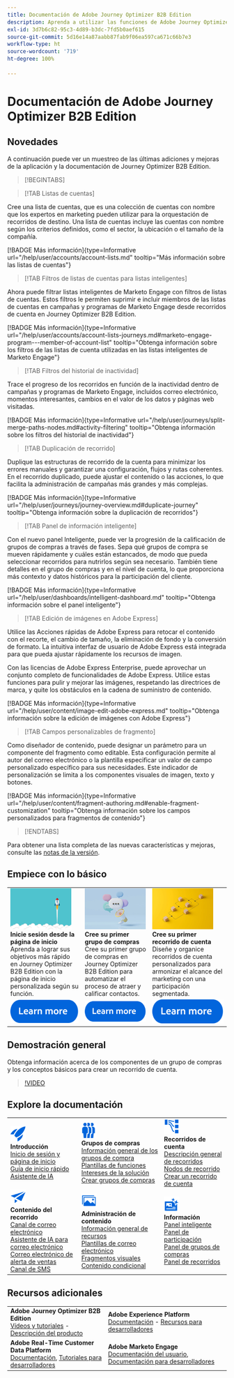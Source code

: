 ```yaml
---
title: Documentación de Adobe Journey Optimizer B2B Edition
description: Aprenda a utilizar las funciones de Adobe Journey Optimizer B2B Edition para organizar recorridos de cuenta y de grupo de compras mediante IA generativa integrada y una automatización líder del sector.
exl-id: 3d7b6c82-95c3-4d89-b3dc-7fd5b0aef615
source-git-commit: 5d16e14a87aabb87fab9f06ea597ca671c66b7e3
workflow-type: ht
source-wordcount: '719'
ht-degree: 100%

---
```


# Documentación de Adobe Journey Optimizer B2B Edition

## Novedades

A continuación puede ver un muestreo de las últimas adiciones y mejoras de la aplicación y la documentación de Journey Optimizer B2B Edition.

>[!BEGINTABS]

>[!TAB Listas de cuentas]

Cree una lista de cuentas, que es una colección de cuentas con nombre que los expertos en marketing pueden utilizar para la orquestación de recorridos de destino. Una lista de cuentas incluye las cuentas con nombre según los criterios definidos, como el sector, la ubicación o el tamaño de la compañía.

[!BADGE Más información]{type=Informative url="/help/user/accounts/account-lists.md" tooltip="Más información sobre las listas de cuentas"}

>[!TAB Filtros de listas de cuentas para listas inteligentes]

Ahora puede filtrar listas inteligentes de Marketo Engage con filtros de listas de cuentas. Estos filtros le permiten suprimir e incluir miembros de las listas de cuentas en campañas y programas de Marketo Engage desde recorridos de cuenta en Journey Optimizer B2B Edition.

[!BADGE Más información]{type=Informative url="/help/user/accounts/account-lists-journeys.md#marketo-engage-program---member-of-account-list" tooltip="Obtenga información sobre los filtros de las listas de cuenta utilizadas en las listas inteligentes de Marketo Engage"}

>[!TAB Filtros del historial de inactividad]

Trace el progreso de los recorridos en función de la inactividad dentro de campañas y programas de Marketo Engage, incluidos correo electrónico, momentos interesantes, cambios en el valor de los datos y páginas web visitadas.

[!BADGE Más información]{type=Informative url="/help/user/journeys/split-merge-paths-nodes.md#activity-filtering" tooltip="Obtenga información sobre los filtros del historial de inactividad"}

>[!TAB Duplicación de recorrido]

Duplique las estructuras de recorrido de la cuenta para minimizar los errores manuales y garantizar una configuración, flujos y rutas coherentes. En el recorrido duplicado, puede ajustar el contenido o las acciones, lo que facilita la administración de campañas más grandes y más complejas.

[!BADGE Más información]{type=Informative url="/help/user/journeys/journey-overview.md#duplicate-journey" tooltip="Obtenga información sobre la duplicación de recorridos"}

>[!TAB Panel de información inteligente]

Con el nuevo panel Inteligente, puede ver la progresión de la calificación de grupos de compras a través de fases. Sepa qué grupos de compra se mueven rápidamente y cuáles están estancados, de modo que pueda seleccionar recorridos para nutrirlos según sea necesario. También tiene detalles en el grupo de compras y en el nivel de cuenta, lo que proporciona más contexto y datos históricos para la participación del cliente.

[!BADGE Más información]{type=Informative url="/help/user/dashboards/intelligent-dashboard.md" tooltip="Obtenga información sobre el panel inteligente"}

>[!TAB Edición de imágenes en Adobe Express]

Utilice las Acciones rápidas de Adobe Express para retocar el contenido con el recorte, el cambio de tamaño, la eliminación de fondo y la conversión de formato. La intuitiva interfaz de usuario de Adobe Express está integrada para que pueda ajustar rápidamente los recursos de imagen.

Con las licencias de Adobe Express Enterprise, puede aprovechar un conjunto completo de funcionalidades de Adobe Express. Utilice estas funciones para pulir y mejorar las imágenes, respetando las directrices de marca, y quite los obstáculos en la cadena de suministro de contenido.

[!BADGE Más información]{type=Informative url="/help/user/content/image-edit-adobe-express.md" tooltip="Obtenga información sobre la edición de imágenes con Adobe Express"}

>[!TAB Campos personalizables de fragmento]

Como diseñador de contenido, puede designar un parámetro para un componente del fragmento como editable. Esta configuración permite al autor del correo electrónico o la plantilla especificar un valor de campo personalizado específico para sus necesidades. Este indicador de personalización se limita a los componentes visuales de imagen, texto y botones.

[!BADGE Más información]{type=Informative url="/help/user/content/fragment-authoring.md#enable-fragment-customization" tooltip="Obtenga información sobre los campos personalizados para fragmentos de contenido"}

>[!ENDTABS]

Para obtener una lista completa de las nuevas características y mejoras, consulte las [notas de la versión](../user/release-notes/release-notes.md). <!-- Stay up-to-date with the latest changes in our documentation by visiting the [documentation updates page](using/rn/documentation-updates.md).-->

## Empiece con lo básico

<table style="table-layout:fixed">
  <tr style="border: 0;">
    <td>
    <a href="home-page.md"><img width="140px" src="./assets/launch.png" alt="Lanzamiento de los usos del producto"></a>
    <div><strong>Inicie sesión desde la página de inicio</strong><br/>Aprenda a lograr sus objetivos más rápido en Journey Optimizer B2B Edition con la página de inicio personalizada según su función.</div>
    </td>
      <td>
    <a href="buying-groups/buying-groups-overview.md"><img width="140px" src="./assets/communication.png" alt="Grupos de compras"></a>
    <div><strong>Cree su primer grupo de compras</strong><br/>Cree su primer grupo de compras en Journey Optimizer B2B Edition para automatizar el proceso de atraer y calificar contactos.</div>
    </td>
    <td>
    <a href="journeys/journey-overview.md"><img width="140px" src="./assets/flow.png" alt="Recorridos de la cuenta"></a>
    <div><strong>Cree su primer recorrido de cuenta</strong><br/>Diseñe y organice recorridos de cuenta personalizados para armonizar el alcance del marketing con una participación segmentada. 
    </div>
    </td>
  </tr>
  <tr style="border: 0;">
    <td align="center"><a href="home-page.md"><img src="../assets/learn-more.svg" alt="Más información"></a></td>
    <td align="center"><a href="buying-groups/buying-groups-overview.md"><img src="../assets/learn-more.svg" alt="Más información"></a></td>
    <td align="center"><a href="journeys/journey-overview.md"><img src="../assets/learn-more.svg" alt="Más información"></a></td>
    </tr>
</table>

## Demostración general

Obtenga información acerca de los componentes de un grupo de compras y los conceptos básicos para crear un recorrido de cuenta.

>[!VIDEO](https://video.tv.adobe.com/v/3432054?quality=12)

## Explore la documentación

<table style="table-layout:auto">
  <tr style="border: 0;">
    <td>
      <img src="../assets/do-not-localize/icon-quick-start.svg" width="35px" alt="Introducción"><br/>
      <strong>Introducción</strong><br/><a href="home-page.md">Inicio de sesión y página de inicio</a><br/><a href="./start/get-started.md">Guía de inicio rápido</a> <br/><a href="./ai-assistant/ai-assistant-overview.md">Asistente de IA</a>
    </td>
    <!--
    <td>
      <img src="../assets/do-not-localize/icon-configure.svg" width="35px"><br/>
      <strong>Configuration<br/>administration</strong><br/><a href="using/configuration/channel-surfaces.md">Channel surfaces</a> - <a href="using/configuration/about-data-sources-events-actions.md">Configure journeys</a>  - <a href="using/administration/permissions-overview.md">Access control</a> - <a href="using/administration/sandboxes.md">Sandboxes management</a>
    </td> -->
    <td>
      <img src="../assets/do-not-localize/icon_audience.svg" width="35px" alt="Grupos de compras"><br/>
      <strong>Grupos de compras</strong><br/><a href="./buying-groups/buying-groups-overview.md">Información general de los grupos de compra</a><br/><a href="./buying-groups/buying-groups-role-templates.md">Plantillas de funciones</a><br/><a href="./buying-groups/solution-interests.md">Intereses de la solución</a><br/><a href="./buying-groups/buying-groups-create.md">Crear grupos de compras</a>
    </td>
    <td>
      <img src="../assets/do-not-localize/icon-paths.svg" width="35px" alt="Recorridos de la cuenta"><br/>
      <strong>Recorridos de cuenta</strong><br/><a href="./journeys/journey-overview.md">Descripción general de recorridos</a><br/><a href="./journeys/journey-nodes.md">Nodos de recorrido</a><br/><a href="./journeys/journey-overview.md#create-an-account-journey">Crear un recorrido de cuenta</a>
    </td>
  </tr>
  <tr style="border: 0;">
    <td>
      <img src="../assets/do-not-localize/icon-campaign.svg" width="35px" alt="Contenido del recorrido"><br/>
      <strong>Contenido del recorrido</strong><br/><a href="./content/add-email.md">Canal de correo electrónico</a><br/><a href="./content/ai-assistant-emails.md">Asistente de IA para correo electrónico</a><br/><a href="./content/sales-alert-email.md">Correo electrónico de alerta de ventas</a><br/><a href="./content/sms-authoring.md">Canal de SMS</a>
    </td>
        <td>
      <img src="../assets/do-not-localize/icon_assets.svg" width="35px" alt="Administración de contenido"><br/>
      <strong>Administración de contenido</strong><br/><a href="./content/assets-overview.md">Información general de recursos</a><br/><a href="./content/email-templates.md">Plantillas de correo electrónico</a><br/><a href="./content/fragments.md">Fragmentos visuales</a><br/><a href="./content/conditional-content.md">Contenido condicional</a>
    </td>
    <td>
      <img src="../assets/do-not-localize/icon-offer.svg" width="35px" alt="Información y paneles"><br/>
      <strong>Información</strong><br/><a href="./dashboards/intelligent-dashboard.md">Panel inteligente</a><br/><a href="./dashboards/engagement-dashboard.md">Panel de participación</a><br/><a href="./dashboards/buying-groups-dashboard.md">Panel de grupos de compras</a><br/><a href="./dashboards/journeys-dashboard.md">Panel de recorridos</a>
    </td>

</tr>
</table>

## Recursos adicionales

<table style="table-layout:fixed"><tr style="border: 0;">
<tr><td><strong>Adobe Journey Optimizer B2B Edition</strong><br/>
<a href="https://experienceleague.adobe.com/es/docs/journey-optimizer-b2b-learn/tutorials/overview" target="_blank">Vídeos y tutoriales</a> - <a href="https://helpx.adobe.com/legal/product-descriptions/adobe-journey-optimizer-b2b.html?lang=es" target="_blank">Descripción del producto</a> <!-- - <a href="https://www.adobe.com/content/dam/cc/en/security/pdfs/AJO_SecurityOverview.pdf" target="_blank">Security overview (PDF)</a> - <a href="https://developer.adobe.com/journey-optimizer-apis/" target="_blank">APIs reference</a> - <a href="https://experienceleague.adobe.com/tools/ajo-schemas/schema-dictionary.html" target="_blank">Journey Optimizer Schema Dictionary</a> -->
</td>
<td><strong>Adobe Experience Platform</strong><br/>
<a href="https://experienceleague.adobe.com/es/docs/experience-platform/landing/home" target="_blank">Documentación</a> - <a href="https://business.adobe.com/products/experience-platform/documentation-and-developer-resources.html" target="_blank">Recursos para desarrolladores</a>
</td></tr>
<tr><td><strong>Adobe Real-Time Customer Data Platform</strong><br/>
<a href="https://experienceleague.adobe.com/es/docs/experience-platform/rtcdp/home" target="_blank">Documentación</a>, <a href="https://experienceleague.adobe.com/es/docs/platform-learn/getting-started-for-data-architects-and-data-engineers/overview" target="_blank">Tutoriales para desarrolladores</a>
</td><td><strong>Adobe Marketo Engage</strong><br/>
<a href="https://experienceleague.adobe.com/es/docs/marketo/using/home" target="_blank">Documentación del usuario</a>, <a href="https://experienceleague.adobe.com/es/docs/marketo-developer/marketo/home" target="_blank">Documentación para desarrolladores</a>
</td>
</tr></table>

